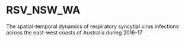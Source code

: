 # RSV_NSW_WA
The spatial-temporal dynamics of respiratory syncytial virus infections across the east-west coasts of Australia during 2016-17
